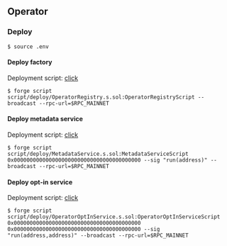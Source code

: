 ## Operator

### Deploy

```shell
$ source .env
```

#### Deploy factory

Deployment script: [click](https://github.com/symbioticfi/core-private/blob/main/script/deploy/OperatorRegistry.s.sol)

```shell
$ forge script script/deploy/OperatorRegistry.s.sol:OperatorRegistryScript --broadcast --rpc-url=$RPC_MAINNET
```

#### Deploy metadata service

Deployment script: [click](https://github.com/symbioticfi/core-private/blob/main/script/deploy/MetadataService.s.sol)

```shell
$ forge script script/deploy/MetadataService.s.sol:MetadataServiceScript 0x0000000000000000000000000000000000000000 --sig "run(address)" --broadcast --rpc-url=$RPC_MAINNET
```

#### Deploy opt-in service

Deployment script: [click](https://github.com/symbioticfi/core-private/blob/main/script/deploy/OperatorOptInService.s.sol)

```shell
$ forge script script/deploy/OperatorOptInService.s.sol:OperatorOptInServiceScript 0x0000000000000000000000000000000000000000 0x0000000000000000000000000000000000000000 --sig "run(address,address)" --broadcast --rpc-url=$RPC_MAINNET
```

